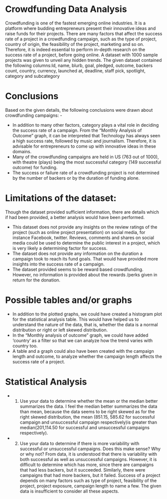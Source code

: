 # **Crowdfunding Data Analysis**
Crowdfunding is one of the fastest emerging online industries. It is a platform where budding entrepreneurs present their innovative ideas and raise funds for their projects. There are many factors that affect the success rate of a project in a crowdfunding campaign, such as the type of project, country of origin, the feasibility of the project, marketing and so on. Therefore, it is indeed essential to perform in-depth research on the success rate of a project, before going online.
A dataset with 1000 sample projects was given to unveil any hidden trends. The given dataset contained the following columns:Id, name, blurb, goal, pledged, outcome, backers count, country, currency, launched at, deadline, staff pick, spotlight, category and subcategory

# **Conclusions**
Based on the given details, the following conclusions were drawn about crowdfunding campaigns: -
* In addition to many other factors, category plays a vital role in deciding the success rate of a campaign. From the “Monthly Analysis of Outcome” graph, it can be interpreted that Technology has always seen a high success rate, followed by music and journalism. Therefore, it is advisable for entrepreneurs to come up with innovative ideas in these domains.
* Many of the crowdfunding campaigns are held in US (763 out of 1000), with theatre (plays) being the most successful category (149 successful outcome) for funding.
* The success or failure rate of a crowdfunding project is not determined by the number of backers or by the duration of funding alone.

# **Limitations of the dataset:**
Though the dataset provided sufficient information, there are details which if had been provided, a better analysis would have been performed.
* This dataset does not provide any insights on the review ratings of the project (such as online project presentation) on social media, for instance Facebook, twitter. Reviews, comments and shares on social media could be used to determine the public interest in a project, which is very likely a determining factor for success.
* The dataset does not provide any information on the duration a campaign took to reach its fund goals. That would have provided more insights into the success rate of a campaign. 
* The dataset provided seems to be reward based crowdfunding. However, no information is provided about the rewards /perks given in return for the donation.

# **Possible tables and/or graphs**
* In addition to the plotted graphs, we could have created a histogram plot for the statistical analysis table. This would have helped us to understand the nature of the data, that is, whether the data is a normal distribution or right or left skewed distribution.
* In the “Monthly analysis of outcome” graph, we could have added ‘country’ as a filter so that we can analyze how the trend varies with country too.
* A table and a graph could also have been created with the campaign length and outcome, to analyze whether the campaign length affects the success rate of a project.

# **Statistical Analysis**
* 1. Use your data to determine whether the mean or the median better summarizes the data.
	I feel the median better summarizes the data than mean, because the data seems to be right skewed as for the right skewed distribution, the mean (851.15, 585.62 for successful campaign and unsuccessful campaign respectively)is greater than median(201,114.50 for successful and unsuccessful campaigns respectively). 

* 2. Use your data to determine if there is more variability with successful or unsuccessful campaigns. Does this make sense? Why or why not?
	From data, it is understood that there is variability with both successful as well as unsuccessful campaigns. However, it is difficult to determine which has more, since there are campaigns that had less backers, but it succeeded. Similarly, there were campaigns that had more backers, but it failed. Success of a project depends on many factors such as type of project, feasibility of the project, project exposure, campaign length to name a few. The given data is insufficient to consider all these aspects.   


